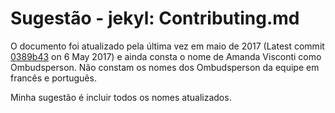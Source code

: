 # Sugestão - jekyl: Contributing.md

O documento foi atualizado pela última vez em maio de 2017 (Latest commit [0389b43](https://github.com/programminghistorian/jekyll/commit/0389b438144dcc6fe8b87360982771fb297ec89a) on 6 May 2017) e ainda consta o nome de Amanda Visconti como Ombudsperson. Não constam os nomes dos Ombudsperson da equipe em francês e português.

Minha sugestão é incluir todos os nomes atualizados.